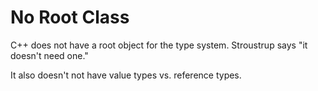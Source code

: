 # No Root Class

C++ does not have a root object for the type system.  Stroustrup says "it doesn't need one."

It also doesn't not have value types vs. reference types.

